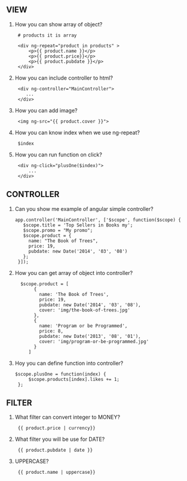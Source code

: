 ## VIEW

1. How you can show array of object?  
        
        # products it is array
        
        <div ng-repeat="product in products" > 
            <p>{{ product.name }}</p> 
            <p>{{ product.price}}</p> 
            <p>{{ product.pubdate }}</p> 
        </div>
2. How you can include controller to html?
      
        <div ng-controller="MainController">
           ...
        </div>
3. How you can add image?
        
        <img ng-src="{{ product.cover }}">
        
4. How you can know index when we use ng-repeat?
        
        $index
5. How you can run function on click?
        
        <div ng-click="plusOne($index)">
            ...
        </div>


## CONTROLLER

1. Can you show me example of angular simple controller?
    
       app.controller('MainController', ['$scope', function($scope) { 
          $scope.title = 'Top Sellers in Books my';
          $scope.promo = "My promo";
          $scope.product = {
            name: "The Book of Trees",
            price: 19,
            pubdate: new Date('2014', '03', '08')
          };
        }]);

        
3. How you can get array of object into controller?
    
         $scope.product = [ 
              { 
                name: 'The Book of Trees', 
                price: 19, 
                pubdate: new Date('2014', '03', '08'), 
                cover: 'img/the-book-of-trees.jpg' 
              }, 
              { 
                name: 'Program or be Programmed', 
                price: 8, 
                pubdate: new Date('2013', '08', '01'), 
                cover: 'img/program-or-be-programmed.jpg' 
              } 
            ]
3. Hoy you can define function into controller?
      
       $scope.plusOne = function(index) { 
            $scope.products[index].likes += 1; 
        };


## FILTER

1. What filter can convert integer to MONEY?
      
        {{ product.price | currency}}
2. What filter you will be use for DATE?
        
        {{ product.pubdate | date }}
3. UPPERCASE?
        
        {{ product.name | uppercase}}
